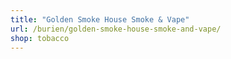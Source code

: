 ```yaml
---
title: "Golden Smoke House Smoke & Vape"
url: /burien/golden-smoke-house-smoke-and-vape/
shop: tobacco
---
```

